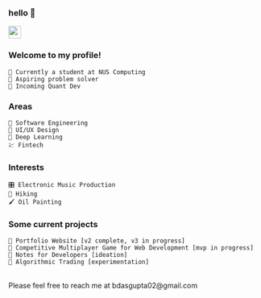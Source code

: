 ### hello 👋
<p>
  <a href="https://bikramjit.co">
    <img src="https://img.shields.io/badge/PERSONAL WEBSITE-%23454545.svg?&style=for-the-badge&logo=dev-dot-to&logoColor=white" height=25 />
  </a>
</p>

### Welcome to my profile!
```text
🎒 Currently a student at NUS Computing
🌱 Aspiring problem solver
🔭 Incoming Quant Dev
```

### Areas
```text
📐 Software Engineering
🎨 UI/UX Design
🔭 Deep Learning
💹 Fintech
```
  
### Interests
```text
🎛️ Electronic Music Production
🥾 Hiking
🖌️ Oil Painting
```

### Some current projects
```text
🌱 Portfolio Website [v2 complete, v3 in progress]
🌱 Competitive Multiplayer Game for Web Development [mvp in progress]
🌱 Notes for Developers [ideation]
🤔 Algorithmic Trading [experimentation]
```
<br />
Please feel free to reach me at bdasgupta02@gmail.com
  
<!--
**bdasgupta02/bdasgupta02** is a ✨ _special_ ✨ repository because its `README.md` (this file) appears on your GitHub profile.

Here are some ideas to get you started:

- 🔭 I’m currently working on ...
- 🌱 I’m currently learning ...
- 👯 I’m looking to collaborate on ...
- 🤔 I’m looking for help with ...
- 💬 Ask me about ...
- 📫 How to reach me: ...
- 😄 Pronouns: ...
- ⚡ Fun fact: ...
-->
